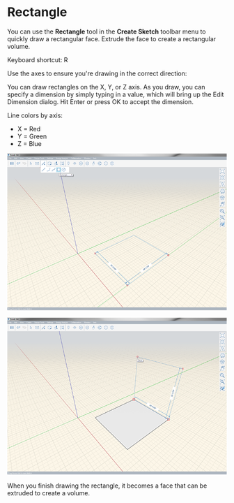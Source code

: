 # Rectangle

You can use the **Rectangle** tool in the **Create Sketch** toolbar menu to quickly draw a rectangular face. Extrude the face to create a rectangular volume.

Keyboard shortcut: R

Use the axes to ensure you're drawing in the correct direction:

You can draw rectangles on the X, Y, or Z axis. As you draw, you can specify a dimension by simply typing in a value, which will bring up the Edit Dimension dialog. Hit Enter or press OK to accept the dimension.

Line colors by axis:

* X = Red
* Y = Green
* Z = Blue

![](../.gitbook/assets/rectangle-tool-1.png)

![](../.gitbook/assets/rectangle-tool-2.png)

When you finish drawing the rectangle, it becomes a face that can be extruded to create a volume.

